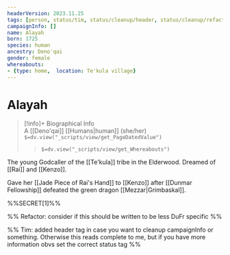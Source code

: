 ```yaml
---
headerVersion: 2023.11.25
tags: [person, status/tim, status/cleanup/header, status/cleanup/refactor]
campaignInfo: []
name: Alayah
born: 1725
species: human
ancestry: Deno'qai
gender: female
whereabouts:
- {type: home,  location: Te'kula village}
---
```

# Alayah
>[!info]+ Biographical Info  
> A [[Deno'qai]] [[Humans|human]] (she/her)  
> `$=dv.view("_scripts/view/get_PageDatedValue")`  
>> `$=dv.view("_scripts/view/get_Whereabouts")`

The young Godcaller of the [[Te'kula]] tribe in the Elderwood. Dreamed of [[Rai]] and [[Kenzo]]. 

Gave her [[Jade Piece of Rai's Hand]] to [[Kenzo]] after [[Dunmar Fellowship]] defeated the green dragon [[Mezzar|Grimbaskal]]. 

%%SECRET[1]%%

%% Refactor: consider if this should be written to be less DuFr specific %%

%% Tim: added header tag in case you want to cleanup campaignInfo or something. Otherwise this reads complete to me, but if you have more information obvs set the correct status tag %%